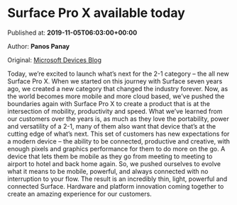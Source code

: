 
# Surface Pro X available today

Published at: **2019-11-05T06:03:00+00:00**

Author: **Panos Panay**

Original: [Microsoft Devices Blog](https://blogs.windows.com/devices/2019/11/05/surface-pro-x-available-today/)

Today, we’re excited to launch what’s next for the 2-1 category – the all new Surface Pro X. When we started on this journey with Surface seven years ago, we created a new category that changed the industry forever. Now, as the world becomes more mobile and more cloud based, we’ve pushed the boundaries again with Surface Pro X to create a product that is at the intersection of mobility, productivity and speed.
What we’ve learned from our customers over the years is, as much as they love the portability, power and versatility of a 2-1, many of them also want that device that’s at the cutting edge of what’s next. This set of customers has new expectations for a modern device – the ability to be connected, productive and creative, with enough pixels and graphics performance for them to do more on the go. A device that lets them be mobile as they go from meeting to meeting to airport to hotel and back home again.
So, we pushed ourselves to evolve what it means to be mobile, powerful, and always connected with no interruption to your flow. The result is an incredibly thin, light, powerful and connected Surface. Hardware and platform innovation coming together to create an amazing experience for our customers.

